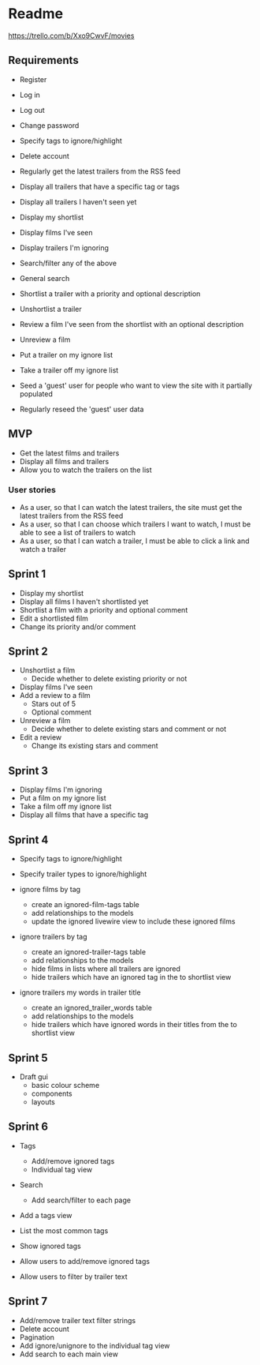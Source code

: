 # Readme

https://trello.com/b/Xxo9CwvF/movies

## Requirements

-   Register
-   Log in
-   Log out
-   Change password
-   Specify tags to ignore/highlight
-   Delete account

-   Regularly get the latest trailers from the RSS feed

-   Display all trailers that have a specific tag or tags
-   Display all trailers I haven't seen yet
-   Display my shortlist
-   Display films I've seen
-   Display trailers I'm ignoring
-   Search/filter any of the above

-   General search

-   Shortlist a trailer with a priority and optional description
-   Unshortlist a trailer
-   Review a film I've seen from the shortlist with an optional description
-   Unreview a film
-   Put a trailer on my ignore list
-   Take a trailer off my ignore list

-   Seed a 'guest' user for people who want to view the site with it partially populated
-   Regularly reseed the 'guest' user data

## MVP

-   Get the latest films and trailers
-   Display all films and trailers
-   Allow you to watch the trailers on the list

### User stories

-   As a user, so that I can watch the latest trailers, the site must get the latest trailers from the RSS feed
-   As a user, so that I can choose which trailers I want to watch, I must be able to see a list of trailers to watch
-   As a user, so that I can watch a trailer, I must be able to click a link and watch a trailer

## Sprint 1

-   Display my shortlist
-   Display all films I haven't shortlisted yet
-   Shortlist a film with a priority and optional comment
-   Edit a shortlisted film
  - Change its priority and/or comment

## Sprint 2

- Unshortlist a film
  - Decide whether to delete existing priority or not
- Display films I've seen
- Add a review to a film
  - Stars out of 5
  - Optional comment
- Unreview a film
  - Decide whether to delete existing stars and comment or not
- Edit a review
  - Change its existing stars and comment

## Sprint 3

-   Display films I'm ignoring
-   Put a film on my ignore list
-   Take a film off my ignore list
-   Display all films that have a specific tag

## Sprint 4
-   Specify tags to ignore/highlight
-   Specify trailer types to ignore/highlight

- ignore films by tag
  - create an ignored-film-tags table
  - add relationships to the models
  - update the ignored livewire view to include these ignored films

- ignore trailers by tag
  - create an ignored-trailer-tags table
  - add relationships to the models
  - hide films in lists where all trailers are ignored
  - hide trailers which have an ignored tag in the to shortlist view

- ignore trailers my words in trailer title
  - create an ignored_trailer_words table
  - add relationships to the models
  - hide trailers which have ignored words in their titles from the to shortlist view

## Sprint 5
- Draft gui
  - basic colour scheme
  - components
  - layouts

## Sprint 6
- Tags
  - Add/remove ignored tags
  - Individual tag view
- Search
  - Add search/filter to each page

- Add a tags view
- List the most common tags
- Show ignored tags
- Allow users to add/remove ignored tags
- Allow users to filter by trailer text

## Sprint 7
- Add/remove trailer text filter strings
- Delete account
- Pagination
- Add ignore/unignore to the individual tag view
- Add search to each main view
